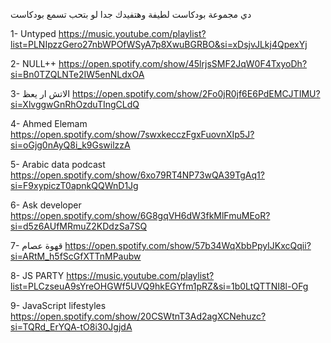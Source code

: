 دي مجموعة بودكاست لطيفة وهتفيدك جدا لو بتحب تسمع بودكاست 


1- Untyped  https://music.youtube.com/playlist?list=PLNIpzzGero27nbWPOfWSyA7p8XwuBGRBO&si=xDsjvJLkj4QpexYj

2- NULL++
https://open.spotify.com/show/45lrjsSMF2JqW0F4TxyoDh?si=Bn0TZQLNTe2IW5enNLdxOA


3- الاتش ار يعظ 
https://open.spotify.com/show/2Fo0jR0jf6E6PdEMCJTIMU?si=XlvggwGnRhOzduTIngCLdQ

4- Ahmed Elemam
https://open.spotify.com/show/7swxkecczFgxFuovnXIp5J?si=oGjg0nAyQ8i_k9GswilzzA


5- Arabic data podcast 
https://open.spotify.com/show/6xo79RT4NP73wQA39TgAq1?si=F9xypiczT0apnkQQWnD1Jg

6- Ask developer 
https://open.spotify.com/show/6G8gqVH6dW3fkMlFmuMEoR?si=d5z6AUfMRmuZ2KDdzSa7SQ

7- قهوة عصام 
https://open.spotify.com/show/57b34WqXbbPpyIJKxcQqii?si=ARtM_h5fScGfXTTnMPaubw

8- JS PARTY 
https://music.youtube.com/playlist?list=PLCzseuA9sYreOHGWf5UVQ9hkEGYfm1pRZ&si=1b0LtQTTNI8l-OFg

9- JavaScript lifestyles 
https://open.spotify.com/show/20CSWtnT3Ad2agXCNehuzc?si=TQRd_ErYQA-tO8i30JgjdA